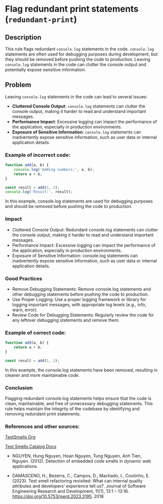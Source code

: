 # Flag redundant print statements (`redundant-print`)

## Description

This rule flags redundant `console.log` statements in the code. `console.log` statements are often used for debugging purposes during development, but they should be removed before pushing the code to production. Leaving `console.log` statements in the code can clutter the console output and potentially expose sensitive information.

## Problem

Leaving `console.log` statements in the code can lead to several issues:

- **Cluttered Console Output**: `console.log` statements can clutter the console output, making it harder to read and understand important messages.
- **Performance Impact**: Excessive logging can impact the performance of the application, especially in production environments.
- **Exposure of Sensitive Information**: `console.log` statements can inadvertently expose sensitive information, such as user data or internal application details.

### Example of incorrect code:

```javascript
function add(a, b) {
    console.log('Adding numbers:', a, b);
    return a + b;
}

const result = add(1, 2);
console.log('Result:', result);
```

In this example, console.log statements are used for debugging purposes and should be removed before pushing the code to production.


### Impact

- Cluttered Console Output: Redundant console.log statements can clutter the console output, making it harder to read and understand important messages.
- Performance Impact: Excessive logging can impact the performance of the application, especially in production environments.
- Exposure of Sensitive Information: console.log statements can inadvertently expose sensitive information, such as user data or internal application details.

### Good Practices

- Remove Debugging Statements: Remove console.log statements and other debugging statements before pushing the code to production.
- Use Proper Logging: Use a proper logging framework or library for logging important messages, with appropriate log levels (e.g., info, warn, error).
- Review Code for Debugging Statements: Regularly review the code for any leftover debugging statements and remove them.

### Example of correct code:

```javascript
function add(a, b) {
    return a + b;
}

const result = add(1, 2);
```

In this example, the console.log statements have been removed, resulting in cleaner and more maintainable code.


### Conclusion

Flagging redundant console.log statements helps ensure that the code is clean, maintainable, and free of unnecessary debugging statements. This rule helps maintain the integrity of the codebase by identifying and removing redundant print statements.

### References and other sources: 

[TestSmells Org](https://testsmells.org/pages/testsmells.html#RedundantPrint)

[Test Smells Catalog Docs](https://test-smell-catalog.readthedocs.io/en/latest/Test%20execution%20-%20behavior/Other%20test%20execution%20-%20behavior/Redundant%20Print.html)

- NGUYEN, Hung Nguyen, Hoan Nguyen, Tung Nguyen, Anh Tien, Nguyen. (2012).
Detection of embedded code smells in dynamic web applications.

- DAMASCENO, H., Bezerra, C., Campos, D., Machado, I., Coutinho, E. (2023).
Test smell refactoring revisited: What can internal quality attributes and developers’
experience tell us?. Journal of Software Engineering Research and Development, 11(1),
13:1 – 13:16. https://doi.org/10.5753/jserd.2023.3195. 2018